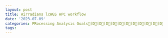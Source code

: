 ```yaml
---
layout: post
title: Airradians lcWGS HPC workflow
date: '2023-07-09'
categories: PRocessing Analysis Goals[D[D[D[D[D[D[D[D[D[D[D[D[D[D[D[D[D[D[D[D[D[D[D[D[r
tags: 
---
```

